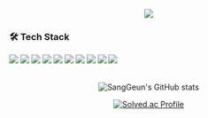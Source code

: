 <div align="center">
  <img src="https://capsule-render.vercel.app/api?type=venom&color=F4D18D&height=300&section=header&text=Welcome%20to-nl-SangGeun's%20Github%20👋&fontSize=48&animation=fadeIn&fontColor=0123B4" />
</div>

<h3>🛠 Tech Stack</h3>
<div>
  <img src="https://img.shields.io/badge/react-20232A?style=for-the-badge&logo=react&logoColor=white">
  <img src="https://img.shields.io/badge/javascript-F7DF1E.svg?style=for-the-badge&logo=javascript&logoColor=20232a" />
  <img src="https://img.shields.io/badge/typescript-3178C6?style=for-the-badge&logo=typescript&logoColor=white">
  <img src="https://img.shields.io/badge/nextjs-2D2D2D?style=for-the-badge&logo=next.js&logoColor=white">
  <img src="https://img.shields.io/badge/recoil-3578E5?style=for-the-badge&logo=recoil&logoColor=white">
  <img src="https://img.shields.io/badge/redux-764ABC?style=for-the-badge&logo=redux&logoColor=white">
  <img src="https://img.shields.io/badge/html5-E34F26?style=for-the-badge&logo=html5&logoColor=white">
  <img src="https://img.shields.io/badge/css3-1572B6?style=for-the-badge&logo=css3&logoColor=white">
  <img src="https://img.shields.io/badge/styledcomponents-DB7093?style=for-the-badge&logo=styled-components&logoColor=white">
  <img src="https://img.shields.io/badge/tailwind css-06B6D4?style=for-the-badge&logo=tailwind-css&logoColor=white">
</div>

<br />

<div align="center">
  
![SangGeun's GitHub stats](https://github-readme-stats.vercel.app/api?username=ksg2388&show_icons=true&theme=radical)

[![Solved.ac Profile](http://mazassumnida.wtf/api/v2/generate_badge?boj=ksg2388)](https://solved.ac/ksg2388/)
</div>


